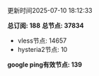 更新时间2025-07-10 18:12:33

**总订阅: 188**
**总节点: 37834**
- vless节点: 14657
- hysteria2节点: 10

**google ping有效节点: 139**
